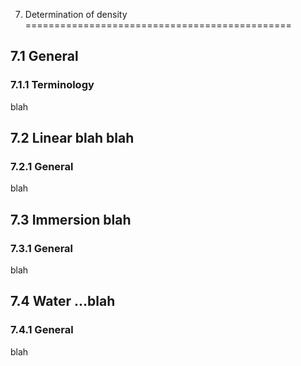 7. Determination of density
==============================================

7.1 General
-----------------------

### 7.1.1 Terminology
blah




7.2 Linear blah blah
----------------------------------

### 7.2.1 General
blah




7.3 Immersion blah
-------------------------------------

### 7.3.1 General

blah




7.4 Water ...blah
---------------------------------------

### 7.4.1 General

blah

